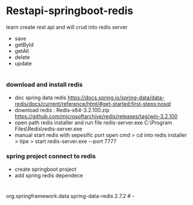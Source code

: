 # Restapi-springboot-redis
learn create rest api and will crud into redis server
- save
- getById
- getAll
- delete
- update
#
### download and install redis
- doc spring data redis
  https://docs.spring.io/spring-data/data-redis/docs/current/reference/html/#get-started:first-steps:nosql
- download redis : Redis-x64-3.2.100.zip
  https://github.com/microsoftarchive/redis/releases/tag/win-3.2.100
- open path redis installer and run file redis-server.exe
  C:\Program Files\Redis\redis-server.exe
- manual start redis with sepesific port
  open cmd > cd into redis installer > tipe > start redis-server.exe --port 7777

### spring project connect to redis
- create springboot project
- add spring redis dependece
#
<!-- https://mvnrepository.com/artifact/org.springframework.data/spring-data-redis -->
<dependency>
    <groupId>org.springframework.data</groupId>
    <artifactId>spring-data-redis</artifactId>
    <version>2.7.2</version>
</dependency>
#
-

